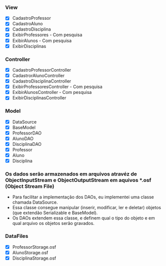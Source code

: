 
### View
- [x] CadastroProfessor
- [x] CadastroAluno
- [x] CadastroDisciplina
- [x] ExibirProfessores			- Com pesquisa
- [x] ExibirAlunos				- Com pesquisa
- [x] ExibirDisciplinas

### Controller
- [x] CadastroProfessorController
- [x] CadastrorAlunoController
- [x] CadastroDisciplinaController
- [x] ExibirProfessoresController			- Com pesquisa
- [x] ExibirAlunosController				- Com pesquisa
- [x] ExibirDisciplinasController

### Model
- [x] DataSource
- [x] BaseModel
- [x] ProfessorDAO
- [x] AlunoDAO
- [x] DisciplinaDAO
- [x] Professor
- [x] Aluno
- [x] Disciplina

### Os dados serão armazenados em arquivos atravéz de ObjectInputStream e ObjectOutputStream em aquivos *.osf (Object Stream File)

- Para facilitar a implementação dos DAOs, eu implementei uma classe chamada DataSource.
- Essa classe consegue manipular (inserir, modificar, ler e deletar) objetos (que extendão Serializable e BaseModel).
- Os DAOs extendem essa classe, e definem qual o tipo do objeto e em qual arquivo os objetos serão gravados.

### DataFiles
- [x] ProfessorStorage.osf
- [x] AlunoStorage.osf
- [x] DisciplinaStorage.osf